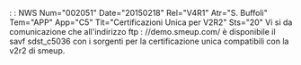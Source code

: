  :  : NWS Num="002051" Date="20150218" Rel="V4R1" Atr="S. Buffoli" Tem="APP" App="C5" Tit="Certificazioni Unica per V2R2" Sts="20"
Vi si da comunicazione che all'indirizzo ftp : //demo.smeup.com/ è disponibile il savf sdst_c5036 con i sorgenti per la certificazione unica compatibili con la v2r2 di smeup.

